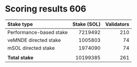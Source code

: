# Scoring results 606

| Stake type              | Stake (SOL)    | Validators     |
|:------------------------|---------------:|---------------:|
| Performance-based stake | 7219492        | 210            |
| veMNDE directed stake   | 1005803        | 74             |
| mSOL directed stake     | 1974090        | 74             |
|                         |                |                |
| **Total stake**         | 10199385       | 261            |